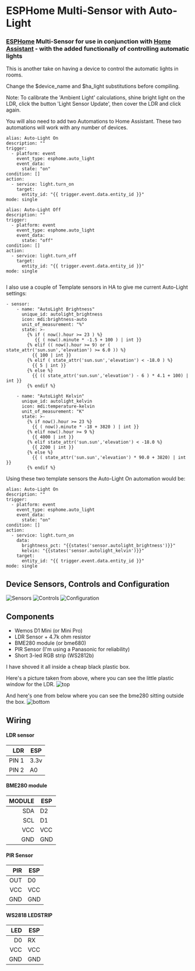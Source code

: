 ESPHome Multi-Sensor with Auto-Light
====================================

### [ESPHome](https://esphome.io/) Multi-Sensor for use in conjunction with [Home Assistant](https://www.home-assistant.io/) - with the added functionally of controlling automatic lights ###

This is another take on having a device to control the automatic lights in rooms.

Change the $device_name and $ha_light substitutions before compiling.

Note: To calibrate the 'Ambient Light' calculations, shine bright light on the LDR, click the button 'Light Sensor Update', then cover the LDR and click again.

You will also need to add two Automations to Home Assistant. These two automations will work with any number of devices.

```
alias: Auto-Light On
description: ""
trigger:
  - platform: event
    event_type: esphome.auto_light
    event_data:
      state: "on"
condition: []
action:
  - service: light.turn_on
    target:
      entity_id: "{{ trigger.event.data.entity_id }}"
mode: single

alias: Auto-Light Off
description: ""
trigger:
  - platform: event
    event_type: esphome.auto_light
    event_data:
      state: "off"
condition: []
action:
  - service: light.turn_off
    target:
      entity_id: "{{ trigger.event.data.entity_id }}"
mode: single


```

I also use a couple of Template sensors in HA to give me current Auto-Light settings:

```
- sensor:
    - name: "AutoLight Brightness"
      unique_id: autolight_brightness
      icon: mdi:brightness-auto
      unit_of_measurement: "%"
      state: >-
        {% if ( now().hour >= 23 ) %}
           {{ ( now().minute * -1.5 + 100 ) | int }}
        {% elif (( now().hour >= 9) or ( state_attr('sun.sun','elevation') >= 6.0 )) %}
          {{ 100 | int }}
        {% elif ( state_attr('sun.sun','elevation') < -18.0 ) %}
          {{ 5 | int }}
        {% else %}
          {{ (( state_attr('sun.sun','elevation') - 6 ) * 4.1 + 100) | int }}
        {% endif %}

    - name: "AutoLight Kelvin"
      unique_id: autolight_kelvin
      icon: mdi:temperature-kelvin
      unit_of_measurement: "K"
      state: >-
        {% if now().hour >= 23 %}
          {{ ( now().minute * -18 + 3820 ) | int }}
        {% elif now().hour >= 9 %}
          {{ 4000 | int }}
        {% elif state_attr('sun.sun','elevation') < -18.0 %}
          {{ 2200 | int }}
        {% else %}
          {{ ( state_attr('sun.sun','elevation') * 90.0 + 3820) | int }}
        {% endif %}
```

Using these two template sensors the Auto-Light On automation would be:
```
alias: Auto-Light On
description: ""
trigger:
  - platform: event
    event_type: esphome.auto_light
    event_data:
      state: "on"
condition: []
action:
  - service: light.turn_on
    data: 
      brightness_pct: "{{states('sensor.autolight_brightness')}}"
      kelvin: "{{states('sensor.autolight_kelvin')}}"
    target:
      entity_id: "{{ trigger.event.data.entity_id }}"
mode: single

```

## Device Sensors, Controls and Configuration ##
![Sensors](./assets/images/sensors.png)
![Controls](./assets/images/controls.png)
![Configuration](./assets/images/configuration.png)

Components
-----------

* Wemos D1 Mini (or Mini Pro)
* LDR Sensor + 4.7k ohm resistor
* BME280 module (or bme680)
* PIR Sensor (I'm using a Panasonic for reliability)
* Short 3-led RGB strip (WS2812b)

I have shoved it all inside a cheap black plastic box.

Here's a picture taken from above, where you can see the little plastic window for the LDR.
![top](./assets/images/box-top.jpg)

And here's one from below where you can see the bme280 sitting outside the box.
![bottom](./assets/images/box-bottom.jpg)


Wiring
-------
#### LDR sensor ####
|    LDR |   ESP |
|-------:|-------|
| PIN 1  |  3.3v |
| PIN 2  |   A0  |

#### BME280 module ####
| MODULE |   ESP |
|-------:|-------|
|   SDA  |   D2  |
|   SCL  |   D1  |
|   VCC  |  VCC  |
|   GND  |  GND  |

#### PIR Sensor ####
|  PIR  | ESP |
|------:|-----|
|   OUT |  D0 |
|   VCC | VCC |
|   GND | GND |


#### WS2818 LEDSTRIP ####
|  LED  | ESP |
|------:|-----|
|    D0 |  RX |
|   VCC | VCC |
|   GND | GND |



